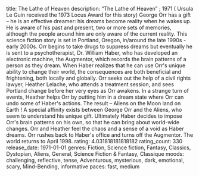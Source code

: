 title: The Lathe of Heaven
description: “The Lathe of Heaven” ; 1971 ( Ursula Le Guin received the 1973 Locus Award for this story)
George Orr has a gift – he is an effective dreamer:  his dreams become reality when he wakes up. He is aware of his past and present, two or more sets of memories, although the people around him are only aware of the current reality. 
This science fiction story is set in Portland, Oregon, in/around the late 1990s - early 2000s.  Orr begins to take drugs to suppress dreams but eventually he is sent to a psychotherapist, Dr. William Haber, who has developed an electronic  machine, the Augmentor, which records the brain patterns of a person as they dream.  When Haber realizes that he can use Orr's unique ability to change their world, the consequences  are both beneficial and frightening,  both locally and globally.  Orr seeks out the help of a civil rights lawyer, Heather Lelache, who attends a treatment session, and sees Portland change before her very eyes as Orr awakens.  In a strange turn of events, Heather helps Orr by putting him in a dream state where Orr can undo some of Haber's actions. The result – Aliens on the Moon land on Earth !  A special affinity exists between George Orr and the Aliens, who seem to understand  his unique gift.   Ultimately Haber decides to impose Orr's brain patterns on his own, so that he can bring about world-wide changes. Orr and Heather feel the chaos and a sense of a void as Haber dreams.  Orr rushes back to Haber's office and turns off the Augmentor.  The world  returns to April 1998.
rating: 4.031818181818182
rating_count: 330
release_date: 1971-01-01
genres: Fiction, Science fiction, Fantasy, Classics, Dystopian, Aliens, General, Science Fiction & Fantasy, Classique
moods: challenging, reflective, tense, Adventurous, mysterious, dark, emotional, scary, Mind-Bending, informative
paces: fast, medium